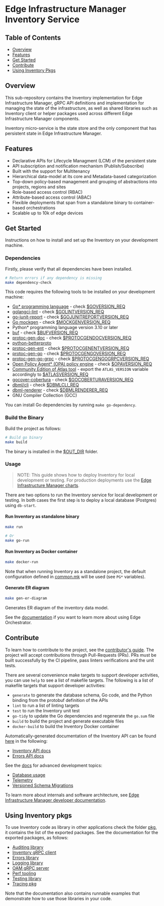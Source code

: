 # Edge Infrastructure Manager Inventory Service

## Table of Contents

- [Overview](#overview)
- [Features](#features)
- [Get Started](#get-started)
- [Contribute](#contribute)
- [Using Inventory Pkgs](#using-inventory-pkgs)

## Overview

This sub-repository contains the Inventory implementation for Edge Infrastructure Manager, gRPC API definitions and
implementation for managing the state of the infrastructure, as well as shared libraries such as Inventory client or
helper packages used across different Edge Infrastructure Manager components.

Inventory micro-service is the state store and the only component that has persistent state in
Edge Infrastructure Manager.

## Features

- Declarative APIs for Lifecycle Managment (LCM) of the persistent state
- API subscription and notification mechanism (Publish/Subscribe)
- Built with the support for Multitenancy
- Hierarchical data-model at its core and Metadata-based categorization
- Top-down policy-based management and grouping of abstractions into projects, regions and sites
- Role-based access control (RBAC)
- Attribute-based access control (ABAC)
- Flexible deployments that span from a standalone binary to container-based orchestrations
- Scalable up to 10k of edge devices

## Get Started

Instructions on how to install and set up the Inventory on your development machine.

### Dependencies

Firstly, please verify that all dependencies have been installed.

```bash
# Return errors if any dependency is missing
make dependency-check
```

This code requires the following tools to be installed on your development machine:

- [Go\* programming language](https://go.dev) - check [$GOVERSION_REQ](../version.mk)
- [golangci-lint](https://github.com/golangci/golangci-lint) - check [$GOLINTVERSION_REQ](../version.mk)
- [go-junit-report](https://github.com/jstemmer/go-junit-report) - check [$GOJUNITREPORTVERSION_REQ](../version.mk)
- [Go mockgen](https://github.com/golang/mock) - check [$MOCKGENVERSION_REQ](../version.mk)
- Python\* programming language version 3.10 or later
- [buf](https://github.com/bufbuild/buf) - check [$BUFVERSION_REQ](../version.mk)
- [protoc-gen-doc](https://github.com/pseudomuto/protoc-gen-doc) - check [$PROTOCGENDOCVERSION_REQ](../version.mk)
- [python-betterproto](https://github.com/danielgtaylor/python-betterproto)
- [protoc-gen-ent](https://github.com/ent/contrib/tree/master/entproto/cmd/protoc-gen-ent) - check
[$PROTOCGENENTVERSION_REQ](../version.mk)
- [protoc-gen-go](https://pkg.go.dev/google.golang.org/protobuf) - check [$PROTOCGENGOVERSION_REQ](../version.mk)
- [protoc-gen-go-grpc](https://pkg.go.dev/google.golang.org/grpc) - check [$PROTOCGENGOGRPCVERSION_REQ](../version.mk)
- [Open Policy Agent\* (OPA) policy engine](https://www.openpolicyagent.org) - check [$OPAVERSION_REQ](../version.mk)
- [Community Edition of Atlas tool](https://atlasgo.io/community-edition) - export the `ATLAS_VERSION` variable accordingly
to [$ATLASVERSION_REQ](../version.mk)
- [gocover-cobertura](github.com/boumenot/gocover-cobertura) - check [$GOCOBERTURAVERSION_REQ](../version.mk)
- [dbml/cli](https://github.com/holistics/dbml/blob/master/packages/dbml-cli) - check [$DBMLCLI_REQ](../version.mk)
- [dbml-renderer](https://www.npmjs.com/package/@softwaretechnik/dbml-renderer) - check [$DBMLRENDERER_REQ](../version.mk)
- GNU Compiler Collection (GCC)

You can install Go dependencies by running `make go-dependency`.

### Build the Binary

Build the project as follows:

```bash
# Build go binary
make build
```

The binary is installed in the [$OUT_DIR](../common.mk) folder.

### Usage

> NOTE: This guide shows how to deploy Inventory for local development or testing. For production deployments use the
[Edge Infrastructure Manager charts][inframanager-charts].

There are two options to run the Inventory service for local development or testing. In both cases the first step is
to deploy a local database (Postgres) using `db-start`.

#### Run Inventory as standalone binary

```bash
make run

# Or
make go-run
```

#### Run Inventory as Docker container

```bash
make docker-run
```

Note that when running Inventory as a standalone project, the default configuration defined in
[common.mk](../common.mk) will be used (see `PG*` variables).

#### Generate ER diagram

```bash
make gen-er-diagram
```

Generates ER diagram of the inventory data model.

See the [documentation][user-guide-url] if you want to learn more about using Edge Orchestrator.

## Contribute

To learn how to contribute to the project, see the [contributor's guide][contributors-guide-url]. The project will
accept contributions through Pull-Requests (PRs). PRs must be built successfully by the CI pipeline, pass linters
verifications and the unit tests.

There are several convenience make targets to support developer activities, you can use `help` to see a list of makefile
targets. The following is a list of makefile targets that support developer activities:

- `generate` to generate the database schema, Go code, and the Python binding from the protobuf definition of the APIs
- `lint` to run a list of linting targets
- `test` to run the Inventory unit test
- `go-tidy` to update the Go dependencies and regenerate the `go.sum` file
- `build` to build the project and generate executable files
- `docker-build` to build the Inventory Docker container

Automatically-generated documentation of the Inventory API can be found [here](docs/api) in the following:

- [Inventory API docs](docs/api/inventory.md)
- [Errors API docs](docs/api/errors.md)

See the [docs](docs) for advanced development topics:

- [Database usage](docs/database.md)
- [Telemetry](docs/telemetry_workflow.md)
- [Versioned Schema Migrations](docs/versioned_migrations.md)

To learn more about internals and software architecture, see
[Edge Infrastructure Manager developer documentation][inframanager-dev-guide-url].

## Using Inventory pkgs

To use Inventory code as library in other applications check the folder [pkg](pkg), it contains the list of the
exported packages. See the documentation for the exported packages, as follows:

- [Auditing library](pkg/auditing/auditing.md)
- [Inventory gRPC client](pkg/client/client.md)
- [Errors library](pkg/errors/errors.md)
- [Logging library](pkg/logging/logging.md)
- [OAM gRPC server](pkg/oam/oam.md)
- [Perf tooling](pkg/perf/perf.md)
- [Testing library](pkg/testing/testing.md)
- [Tracing pkg](pkg/tracing/tracing.md)

Note that the documentation also contains runnable examples that demonstrate how to use those libraries in your code.

[user-guide-url]: https://docs.openedgeplatform.intel.com/edge-manage-docs/main/user_guide/get_started_guide/index.html
[inframanager-dev-guide-url]: https://docs.openedgeplatform.intel.com/edge-manage-docs/main/developer_guide/infra_manager/index.html
[contributors-guide-url]: https://docs.openedgeplatform.intel.com/edge-manage-docs/main/developer_guide/contributor_guide/index.html
[inframanager-charts]: https://github.com/open-edge-platform/infra-charts
